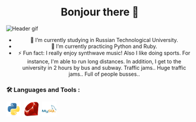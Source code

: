 <h1 style="text-align: center">Bonjour there 👋</h1>

![Header gif](images/cyber_gif.gif "Header gif")
<div style="text-align: center">

- 🔭 I’m currently studying in Russian Technological University.
- 🌱 I’m currently practicing Python and Ruby.
- ⚡ Fun fact: I really enjoy synthwave music! Also I like doing sports. For instance, I'm able to run long distances. In
  addition, I get to the university in 2 hours by bus and subway. Traffic jams.. Huge traffic jams.. Full of people
  busses..
  
</div>

### :hammer_and_wrench: Languages and Tools :

<img src="https://github.com/devicons/devicon/blob/master/icons/python/python-original.svg" title="Python" alt="Python" width="40" height="40"/>&nbsp;
<img src="https://github.com/devicons/devicon/blob/master/icons/ruby/ruby-original.svg" title="Ruby" alt="Ruby" width="40" height="40"/>&nbsp;
<img src="https://github.com/devicons/devicon/blob/master/icons/mysql/mysql-original-wordmark.svg" title="MySQL"  alt="MySQL" width="40" height="40"/>

